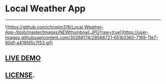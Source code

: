 # Local Weather App
-------------------------------------------------------------------------------------------
![https://github.com/chrisjim316/Local-Weather-App-/blob/master/Images/NEWthumbnail.JPG?raw=true](https://user-images.githubusercontent.com/30268174/28568721-651b3360-7169-11e7-80df-a419fd5c7f53.gif)
## [LIVE DEMO](https://codepen.io/liljimbos/full/dzbJqR/)
## [LICENSE](https://github.com/chrisjim316/Local-Weather-App-/blob/master/LICENSE).


